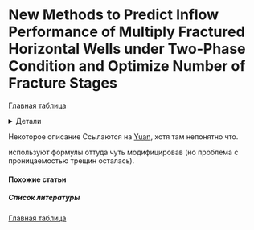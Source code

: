 # New Methods to Predict Inflow Performance of Multiply Fractured Horizontal Wells under Two-Phase Condition and Optimize Number of Fracture Stages

[Главная таблица](../../main.md)

<details>
<summary>Детали</summary>
<dl>
    <dt>авторы:</dt>
    <dd>He Zhang, Guoqing Han*, Fabien Houeto, Rodney Lessard, Wenhao Wang, and Jun Li</dd>
    <dt>год:</dt>
    <dd>Insert year here</dd>
    <dt>doi:</dt>
    <dd><a href ="Insert doi here">Cсылка</a></dd>
    <dt>tags:</dt>
    <dd>your_KEYWORDS</dd>
    <dt>создано:</dt>
    <dd>DATE</dd>
    <dt>обновлено:</dt>
    <dd>YOUR_DATE</dd>
</dl>
</details>

Некоторое описание
Ссылаются на [Yuan](../2010/yuan_2010.md), хотя там непонятно что.

используют формулы оттуда чуть модифицировав (но проблема с проницаемостью трещин осталась).

#### Похожие статьи

##### Список литературы

[Главная таблица](../../main.md)
